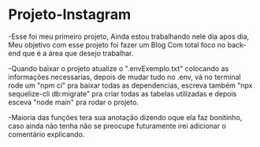 # Projeto-Instagram

-Esse foi meu primeiro projeto, Ainda estou trabalhando nele dia apos dia, Meu objetivo com esse projeto foi fazer um Blog Com total foco no back-end que é a área que desejo trabalhar.

-Quando baixar o projeto atualize o ".envExemplo.txt" colocando as informações necessarias, depois de mudar tudo no .env, vá no terminal rode um "npm ci" pra baixar todas as dependencias, escreva também "npx sequelize-cli db:migrate" pra criar todas as tabelas utilizadas e depois esceva "node main" pra rodar o projeto.

-Maioria das funções tera sua anotação dizendo oque ela faz bonitinho, caso ainda não tenha não se preocupe futuramente irei adicionar o comentário explicando.
